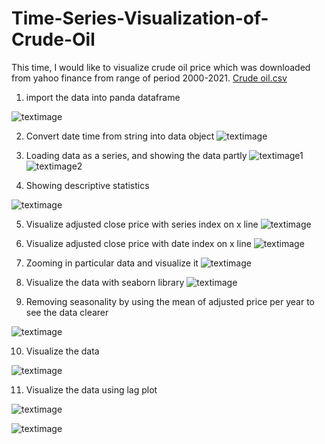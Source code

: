 # Time-Series-Visualization-of-Crude-Oil

This time, I would like to visualize crude oil price which was downloaded from yahoo finance from range of period 2000-2021. 
[Crude oil.csv](https://github.com/altheanabila/Time-Series-Visualization-of-Crude-Oil/blob/main/Crude%20oil.csv)

1. import the data into panda dataframe

![textimage](https://github.com/altheanabila/Time-Series-Visualization-of-Crude-Oil/blob/main/pic%201.png)


2. Convert date time from string into data object
![textimage](https://github.com/altheanabila/Time-Series-Visualization-of-Crude-Oil/blob/main/pic%202.png)

3. Loading data as a series, and showing the data partly
![textimage1](https://github.com/altheanabila/Time-Series-Visualization-of-Crude-Oil/blob/main/pic%203.png)
![textimage2](https://github.com/altheanabila/Time-Series-Visualization-of-Crude-Oil/blob/main/pic%204.png)



4. Showing descriptive statistics

![textimage](https://github.com/altheanabila/Time-Series-Visualization-of-Crude-Oil/blob/main/pic%205.png)


5. Visualize adjusted close price with series index on x line
![textimage](https://github.com/altheanabila/Time-Series-Visualization-of-Crude-Oil/blob/main/pic%206.png)


6. Visualize adjusted close price with date index on x line
![textimage](https://github.com/altheanabila/Time-Series-Visualization-of-Crude-Oil/blob/main/pic%207.png)


7. Zooming in particular data and visualize it
![textimage](https://github.com/altheanabila/Time-Series-Visualization-of-Crude-Oil/blob/main/pic%208.png)


8. Visualize the data with seaborn library
![textimage](https://github.com/altheanabila/Time-Series-Visualization-of-Crude-Oil/blob/main/pic%209.png)


9. Removing seasonality by using the mean of adjusted price per year to see the data clearer

![textimage](https://github.com/altheanabila/Time-Series-Visualization-of-Crude-Oil/blob/main/pic%2010.png)



10. Visualize the data

![textimage](https://github.com/altheanabila/Time-Series-Visualization-of-Crude-Oil/blob/main/pic%2011.png)


11. Visualize the data using lag plot


![textimage](https://github.com/altheanabila/Time-Series-Visualization-of-Crude-Oil/blob/main/pic%2012.png)

![textimage](https://github.com/altheanabila/Time-Series-Visualization-of-Crude-Oil/blob/main/pic%2013.png)

